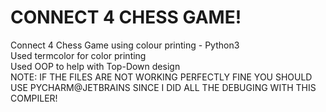 # CONNECT 4 CHESS GAME!  
Connect 4 Chess Game using colour printing - Python3  
Used termcolor for color printing  
Used OOP to help with Top-Down design  
NOTE: IF THE FILES ARE NOT WORKING PERFECTLY FINE YOU SHOULD USE PYCHARM@JETBRAINS SINCE I DID ALL THE DEBUGING WITH THIS COMPILER!
